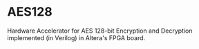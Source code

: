 # AES128
Hardware Accelerator for AES 128-bit Encryption and Decryption implemented (in Verilog) in Altera's FPGA board.
